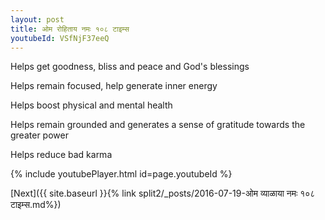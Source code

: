 ```yaml
---
layout: post
title: ओम रोहिताय नमः १०८ टाइम्स
youtubeId: VSfNjF37eeQ
---
```

 
 
Helps get goodness, bliss and peace and God's blessings
 
Helps remain focused, help generate inner energy 
 
Helps boost physical and mental health 
 
Helps remain grounded and generates a sense of gratitude towards the greater power 
 
Helps reduce bad karma
 
 
 
 


{% include youtubePlayer.html id=page.youtubeId %}
 
[Next]({{ site.baseurl }}{% link  split2/_posts/2016-07-19-ओम व्याळाया नमः १०८ टाइम्स.md%})
 
